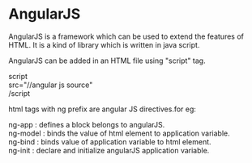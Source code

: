 # AngularJS

AngularJS is a framework which can be used to extend the features of HTML. It is a kind of library which is written in java script.

AngularJS can be added in an HTML file using "script" tag.

script<br>
  src="//angular js source"<br>
/script<br>

html tags with ng prefix are angular JS directives.for eg:<br>

ng-app : defines a block belongs to angularJS.<br>
ng-model : binds the value of html element to application variable.<br>
ng-bind : binds value of application variable to html element.<br>
ng-init :  declare and initialize angularJS application variable.<br>





